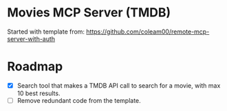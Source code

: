 # Movies MCP Server (TMDB)

Started with template from: https://github.com/coleam00/remote-mcp-server-with-auth

# Roadmap
- [x] Search tool that makes a TMDB API call to search for a movie, with max 10 best results.
- [ ] Remove redundant code from the template.
